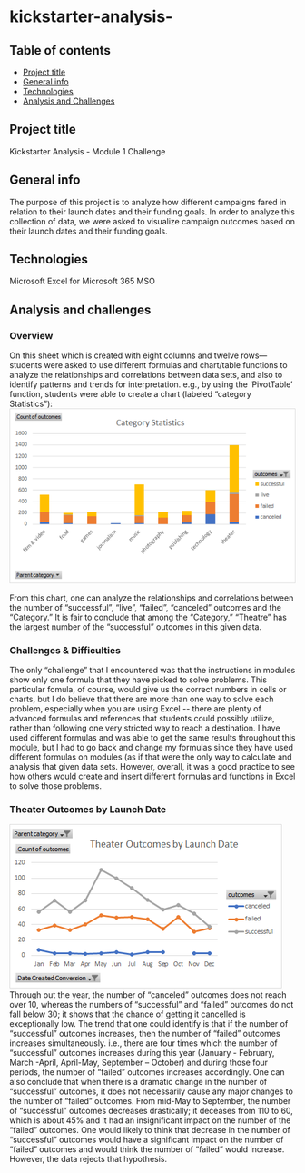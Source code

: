 # kickstarter-analysis-

## Table of contents
* [Project title](#project-title)
* [General info](#general-info)
* [Technologies](#technologies)
* [Analysis and Challenges](#analysis-and-challenges)



## Project title
Kickstarter Analysis - Module 1 Challenge

## General info
The purpose of this project is to analyze how different campaigns fared in relation to their launch dates and their funding goals. In order to analyze this collection of data, we were asked to visualize campaign outcomes based on their launch dates and their funding goals. 

## Technologies
Microsoft Excel for Microsoft 365 MSO

## Analysis and challenges
### Overview ###
 On this sheet which is created with eight columns and twelve rows—students were asked to use different formulas and chart/table functions to analyze the relationships and correlations between data sets, and also to identify patterns and trends for interpretation. e.g., by using the ‘PivotTable’ function, students were able to create a chart (labeled “category Statistics”):
 ![](images/Category_Statistics.png)

From this chart, one can analyze the relationships and correlations between the number of “successful”, “live”, “failed”, “canceled” outcomes and the “Category.” It is fair to conclude that among the “Category,” “Theatre” has the largest number of the “successful” outcomes in this given data. 

### Challenges & Difficulties ###
 The only “challenge” that I encountered was that the instructions in modules show only one formula that they have picked to solve problems. This particular fomula, of course, would give us the correct numbers in cells or charts, but I do believe that there are more than one way to solve each problem, especially when you are using Excel -- there are plenty of advanced formulas and references that students could possibly utilize, rather than following one very stricted way to reach a destination.  I have used different formulas and was able to get the same results throughout this module, but I had to go back and change my formulas since they have used different formulas on modules (as if that were the only way to calculate and analysis that given data sets. However, overall, it was a good practice to see how others would create and insert different formulas and functions in Excel to solve those problems. 

### Theater Outcomes by Launch Date ###
 ![](resources/Theater_Outcomes_vs_Launch.png)
 Through out the year, the number of “canceled” outcomes does not reach over 10, whereas the numbers of “successful” and “failed” outcomes do not fall below 30; it shows that the chance of getting it cancelled is exceptionally low. The trend that one could identify is that if the number of “successful” outcomes increases, then the number of “failed” outcomes increases simultaneously. i.e., there are four times which the number of “successful” outcomes increases during this year (January - February, March -April, April-May, September – October) and during those four periods, the number of “failed” outcomes increases accordingly. 
 One can also conclude that when there is a dramatic change in the number of “successful” outcomes, it does not necessarily cause any major changes to the number of “failed” outcomes. From mid-May to September, the number of “successful” outcomes decreases drastically; it deceases from 110 to 60, which is about 45% and it had an insignificant impact on the number of the “failed” outcomes. One would likely to think that decrease in the number of “successful” outcomes would have a significant impact on the number of “failed” outcomes and would think the number of “failed” would increase. However, the data rejects that hypothesis.  




